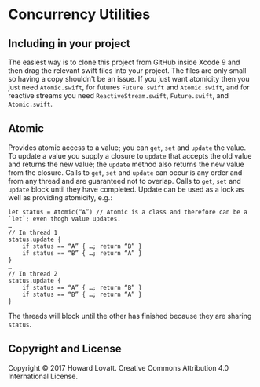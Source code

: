 #  Concurrency Utilities

## Including in your project
The easiest way is to clone this project from GitHub inside Xcode 9 and then drag the relevant swift files into your project. The files are only small so having a copy shouldn't be an issue. If you just want atomicity then you just need `Atomic.swift`, for futures `Future.swift` and `Atomic.swift`, and for reactive streams you need `ReactiveStream.swift`, `Future.swift`, and `Atomic.swift`.

## Atomic
Provides atomic access to a value; you can `get`, `set` and `update` the value. To update a value you supply a closure to `update` that accepts the old value and returns the new value; the `update` method also returns the new value from the closure. Calls to `get`, `set` and `update` can occur is any order and from any thread and are guaranteed not to overlap. Calls to `get`, `set` and `update` block until they have completed. Update can be used as a lock as well as providing atomicity, e.g.:

    let status = Atomic(“A”) // Atomic is a class and therefore can be a `let`; even thogh value updates.
    …
    // In thread 1
    status.update {
        if status == “A” { …; return “B” }
        if status == “B” { …; return “A” }
    }
    …
    // In thread 2
    status.update {
        if status == “A” { …; return “B” }
        if status == “B” { …; return “A” }
    }

The threads will block until the other has finished because they are sharing `status`.



## Copyright and License
Copyright © 2017 Howard Lovatt. Creative Commons Attribution 4.0 International License.
